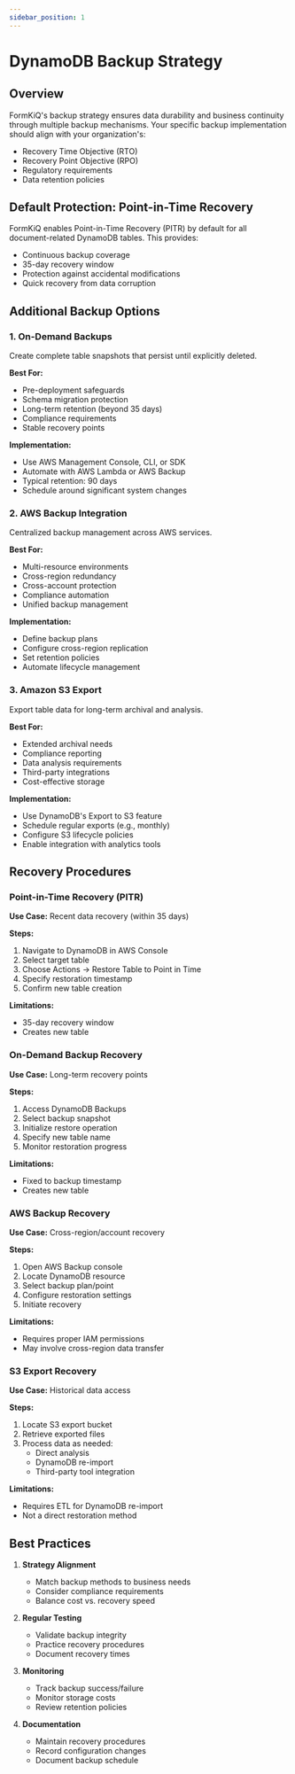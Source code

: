 ```yaml
---
sidebar_position: 1
---
```


# DynamoDB Backup Strategy

## Overview

FormKiQ's backup strategy ensures data durability and business continuity through multiple backup mechanisms. Your specific backup implementation should align with your organization's:
- Recovery Time Objective (RTO)
- Recovery Point Objective (RPO)
- Regulatory requirements
- Data retention policies

## Default Protection: Point-in-Time Recovery

FormKiQ enables Point-in-Time Recovery (PITR) by default for all document-related DynamoDB tables. This provides:
- Continuous backup coverage
- 35-day recovery window
- Protection against accidental modifications
- Quick recovery from data corruption

## Additional Backup Options

### 1. On-Demand Backups

Create complete table snapshots that persist until explicitly deleted.

**Best For:**
- Pre-deployment safeguards
- Schema migration protection
- Long-term retention (beyond 35 days)
- Compliance requirements
- Stable recovery points

**Implementation:**
- Use AWS Management Console, CLI, or SDK
- Automate with AWS Lambda or AWS Backup
- Typical retention: 90 days
- Schedule around significant system changes

### 2. AWS Backup Integration

Centralized backup management across AWS services.

**Best For:**
- Multi-resource environments
- Cross-region redundancy
- Cross-account protection
- Compliance automation
- Unified backup management

**Implementation:**
- Define backup plans
- Configure cross-region replication
- Set retention policies
- Automate lifecycle management

### 3. Amazon S3 Export

Export table data for long-term archival and analysis.

**Best For:**
- Extended archival needs
- Compliance reporting
- Data analysis requirements
- Third-party integrations
- Cost-effective storage

**Implementation:**
- Use DynamoDB's Export to S3 feature
- Schedule regular exports (e.g., monthly)
- Configure S3 lifecycle policies
- Enable integration with analytics tools

## Recovery Procedures

### Point-in-Time Recovery (PITR)

**Use Case:** Recent data recovery (within 35 days)

**Steps:**
1. Navigate to DynamoDB in AWS Console
2. Select target table
3. Choose Actions → Restore Table to Point in Time
4. Specify restoration timestamp
5. Confirm new table creation

**Limitations:**
- 35-day recovery window
- Creates new table

### On-Demand Backup Recovery

**Use Case:** Long-term recovery points

**Steps:**
1. Access DynamoDB Backups
2. Select backup snapshot
3. Initialize restore operation
4. Specify new table name
5. Monitor restoration progress

**Limitations:**
- Fixed to backup timestamp
- Creates new table

### AWS Backup Recovery

**Use Case:** Cross-region/account recovery

**Steps:**
1. Open AWS Backup console
2. Locate DynamoDB resource
3. Select backup plan/point
4. Configure restoration settings
5. Initiate recovery

**Limitations:**
- Requires proper IAM permissions
- May involve cross-region data transfer

### S3 Export Recovery

**Use Case:** Historical data access

**Steps:**
1. Locate S3 export bucket
2. Retrieve exported files
3. Process data as needed:
   - Direct analysis
   - DynamoDB re-import
   - Third-party tool integration

**Limitations:**
- Requires ETL for DynamoDB re-import
- Not a direct restoration method

## Best Practices

1. **Strategy Alignment**
   - Match backup methods to business needs
   - Consider compliance requirements
   - Balance cost vs. recovery speed

2. **Regular Testing**
   - Validate backup integrity
   - Practice recovery procedures
   - Document recovery times

3. **Monitoring**
   - Track backup success/failure
   - Monitor storage costs
   - Review retention policies

4. **Documentation**
   - Maintain recovery procedures
   - Record configuration changes
   - Document backup schedule